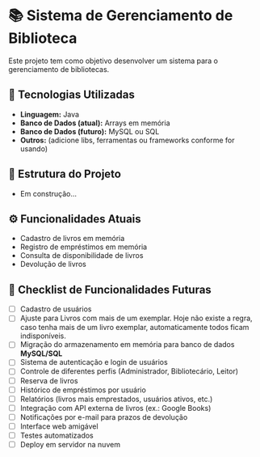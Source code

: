# 📚 Sistema de Gerenciamento de Biblioteca

Este projeto tem como objetivo desenvolver um sistema para o gerenciamento de bibliotecas.


## 🚀 Tecnologias Utilizadas
- **Linguagem:** Java
- **Banco de Dados (atual):** Arrays em memória
- **Banco de Dados (futuro):** MySQL ou SQL
- **Outros:** (adicione libs, ferramentas ou frameworks conforme for usando)


## 📂 Estrutura do Projeto

- Em construção...


## ⚙️ Funcionalidades Atuais
- Cadastro de livros em memória
- Registro de empréstimos em memória
- Consulta de disponibilidade de livros
- Devolução de livros


## 📝 Checklist de Funcionalidades Futuras
- [ ] Cadastro de usuários
- [ ] Ajuste para Livros com mais de um exemplar. Hoje não existe a regra, caso tenha mais de um livro exemplar, automaticamente todos ficam indisponíveis.
- [ ] Migração do armazenamento em memória para banco de dados **MySQL/SQL**
- [ ] Sistema de autenticação e login de usuários
- [ ] Controle de diferentes perfis (Administrador, Bibliotecário, Leitor)
- [ ] Reserva de livros
- [ ] Histórico de empréstimos por usuário
- [ ] Relatórios (livros mais emprestados, usuários ativos, etc.)
- [ ] Integração com API externa de livros (ex.: Google Books)
- [ ] Notificações por e-mail para prazos de devolução
- [ ] Interface web amigável
- [ ] Testes automatizados
- [ ] Deploy em servidor na nuvem